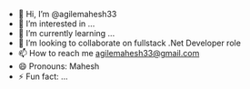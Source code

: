 - 👋 Hi, I’m @agilemahesh33
- 👀 I’m interested in ...
- 🌱 I’m currently learning ...
- 💞️ I’m looking to collaborate on fullstack .Net Developer role
- 📫 How to reach me agilemahesh33@gmail.com
- 😄 Pronouns: Mahesh
- ⚡ Fun fact: ...

<!---
agilemahesh33/agilemahesh33 is a ✨ special ✨ repository because its `README.md` (this file) appears on your GitHub profile.
You can click the Preview link to take a look at your changes.
--->
